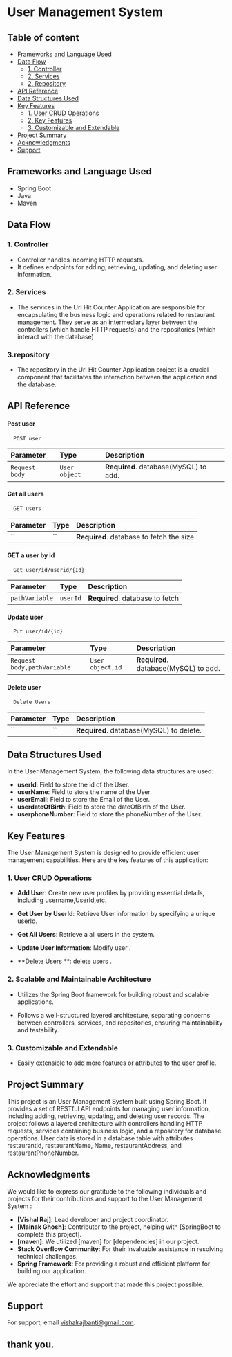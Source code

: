 

# User Management System

## Table of content 
   - [Frameworks and Language Used](#frameworks-and-language-used)
- [Data Flow](#data-flow)
  - [1. Controller](#1-controller)
  - [2. Services](#2-Services)
  - [2. Repository](#2-Repository)
- [API Reference](#API-Reference)
- [Data Structures Used ](#Data-Structures-Used)
 - [Key Features](#Key-Features)
   - [1. User CRUD Operations](#1-User-CRUD-Operations)
   - [2. Key Features](#2-Key-Features)
   - [3. Customizable and Extendable](#3-Customizable-and-Extendable)
- [Project Summary](#project-summary)
- [Acknowledgments](#Acknowledgments)
- [Support](#Support)



## Frameworks and Language Used
- Spring Boot
- Java
- Maven

## Data Flow

### 1. Controller
- Controller handles incoming HTTP requests.
- It defines endpoints for adding, retrieving, updating, and deleting user information.


### 2. Services
- The services in the Url Hit Counter Application are responsible for encapsulating the business logic and operations related to restaurant management. They serve as an intermediary layer between the controllers (which handle HTTP requests) and the repositories (which interact with the database)

### 3.repository
- The repository in the Url Hit Counter Application project is a crucial component that facilitates the interaction between the application and the database.

## API Reference

#### Post user

```http
  POST user
```

| Parameter | Type     | Description                |
| :-------- | :------- | :------------------------- |
|`Request body`  | `User object` | **Required**. database(MySQL) to add. |

#### Get all users

```http
  GET users
```

| Parameter | Type     | Description                       |
| :-------- | :------- | :-------------------------------- |
| ``      | `` | **Required**. database to  fetch the size |

#### GET  a user by id
```http
  Get user/id/userid/{Id}
```

| Parameter | Type     | Description                       |
| :-------- | :------- | :-------------------------------- |
| `pathVariable`      | `userId` | **Required**. database to  fetch |


#### Update user

```http
  Put user/id/{id}
```

| Parameter | Type     | Description                |
| :-------- | :------- | :------------------------- |
|`Request body,pathVariable`  | `User object,id` | **Required**. database(MySQL) to add. |

#### Delete user

```http
  Delete Users
```

| Parameter | Type     | Description                |
| :-------- | :------- | :------------------------- |
|``  | `` | **Required**. database(MySQL) to delete. |


## Data Structures Used

In the User Management System, the following data structures are used:




- **userId**: Field to store the id of the User.
- **userName**: Field to store the name of the User.
- **userEmail**: Field to store the Email of the User.
- **userdateOfBirth**: Field to store the dateOfBirth of the User.
- **userphoneNumber**: Field to store the phoneNumber of the User.


## Key Features

The User Management System is designed to provide efficient user management capabilities. Here are the key features of this application:

### 1. User CRUD Operations

- **Add User**: Create new user profiles by providing essential details, including  username,UserId,etc.

- **Get User by UserId**: Retrieve User information by specifying a unique userId.

- **Get All Users**: Retrieve a  all users in the system.

- **Update User Information**: Modify user .

- **Delete Users **: delete users .

### 2. Scalable and Maintainable Architecture

- Utilizes the Spring Boot framework for building robust and scalable applications.

- Follows a well-structured layered architecture, separating concerns between controllers, services, and repositories, ensuring maintainability and testability.



### 3. Customizable and Extendable

- Easily extensible to add more features or attributes to the user profile.


## Project Summary
This project is an User Management System built using Spring Boot. It provides a set of RESTful API endpoints for managing user information, including adding, retrieving, updating, and deleting user records. The project follows a layered architecture with controllers handling HTTP requests, services containing business logic, and a repository for database operations. User data is stored in a database table with attributes restaurantId, restaurantName, Name, restaurantAddress, and restaurantPhoneNumber.




## Acknowledgments

We would like to express our gratitude to the following individuals and projects for their contributions and support to the User Management System :

- **[Vishal Raj]**: Lead developer and project coordinator.
- **[Mainak Ghosh]**: Contributor to the project, helping with [SpringBoot to complete this project].
- **[maven]**: We utilized [maven] for [dependencies] in our project.
- **Stack Overflow Community**: For their invaluable assistance in resolving technical challenges.
- **Spring Framework**: For providing a robust and efficient platform for building our application.


We appreciate the  effort and support that made this project possible.



## Support

For support, email vishalrajbanti@gmail.com.

## thank you.